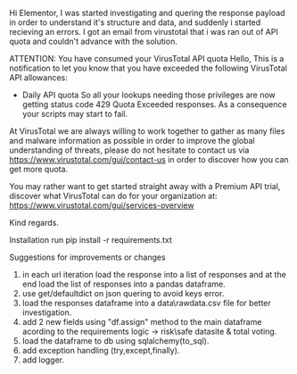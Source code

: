 Hi Elementor,
I was started investigating and quering the response payload in order to understand it's structure and data, and suddenly i started recieving an errors.
I got an email from virustotal that i was ran out of API quota and couldn't advance with the solution.

ATTENTION: You have consumed your VirusTotal API quota
Hello,
This is a notification to let you know that you have exceeded the following VirusTotal API allowances:
- Daily API quota
So all your lookups needing those privileges are now getting status code 429 Quota Exceeded responses. As a consequence your scripts may start to fail.

At VirusTotal we are always willing to work together to gather as many files and malware information as possible in order to improve the global understanding of threats, please do not hesitate to contact us via https://www.virustotal.com/gui/contact-us in order to discover how you can get more quota.

You may rather want to get started straight away with a Premium API trial, discover what VirusTotal can do for your organization at: https://www.virustotal.com/gui/services-overview

Kind regards.

Installation
run pip install -r requirements.txt

Suggestions for improvements or changes
1. in each url iteration load the response into a list of responses and at the end load the list of responses into a pandas dataframe.
2. use get/defaultdict on json quering to avoid keys error.
3. load the responses dataframe into a data\rawdata.csv file for better investigation. 
4. add 2 new fields using "df.assign" method to the main dataframe acording to the requirements logic -> risk\safe datasite & total voting.
5. load the dataframe to db using sqlalchemy(to_sql).
6. add exception handling (try,except,finally).
7. add logger.
